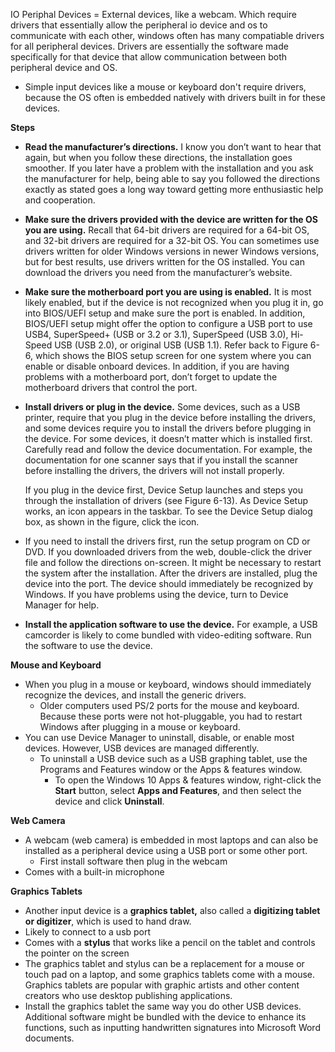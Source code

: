 
IO Periphal Devices = External devices, like a webcam. Which require drivers that essentially allow the peripheral io device and os to communicate with each other, windows often has many compatiable drivers for all peripheral devices. Drivers are essentially the software made specifically for that device that allow communication between both peripheral device and OS.


- Simple input devices like a mouse or keyboard don't require drivers, because the OS often is embedded natively with drivers built in for these devices.

**Steps**

- **Read the manufacturer’s directions.** I know you don’t want to hear that again, but when you follow these directions, the installation goes smoother. If you later have a problem with the installation and you ask the manufacturer for help, being able to say you followed the directions exactly as stated goes a long way toward getting more enthusiastic help and cooperation.
    
- **Make sure the drivers provided with the device are written for the OS you are using.** Recall that 64-bit drivers are required for a 64-bit OS, and 32-bit drivers are required for a 32-bit OS. You can sometimes use drivers written for older Windows versions in newer Windows versions, but for best results, use drivers written for the OS installed. You can download the drivers you need from the manufacturer’s website.
    
- **Make sure the motherboard port you are using is enabled.** It is most likely enabled, but if the device is not recognized when you plug it in, go into BIOS/UEFI setup and make sure the port is enabled. In addition, BIOS/UEFI setup might offer the option to configure a USB port to use USB4, SuperSpeed+ (USB or 3.2 or 3.1), SuperSpeed (USB 3.0), Hi-Speed USB (USB 2.0), or original USB (USB 1.1). Refer back to Figure 6-6, which shows the BIOS setup screen for one system where you can enable or disable onboard devices. In addition, if you are having problems with a motherboard port, don’t forget to update the motherboard drivers that control the port.
    
- **Install drivers or plug in the device.** Some devices, such as a USB printer, require that you plug in the device before installing the drivers, and some devices require you to install the drivers before plugging in the device. For some devices, it doesn’t matter which is installed first. Carefully read and follow the device documentation. For example, the documentation for one scanner says that if you install the scanner before installing the drivers, the drivers will not install properly.
    
    If you plug in the device first, Device Setup launches and steps you through the installation of drivers (see Figure 6-13). As Device Setup works, an icon appears in the taskbar. To see the Device Setup dialog box, as shown in the figure, click the icon.

- If you need to install the drivers first, run the setup program on CD or DVD. If you downloaded drivers from the web, double-click the driver file and follow the directions on-screen. It might be necessary to restart the system after the installation. After the drivers are installed, plug the device into the port. The device should immediately be recognized by Windows. If you have problems using the device, turn to Device Manager for help.
    
- **Install the application software to use the device.** For example, a USB camcorder is likely to come bundled with video-editing software. Run the software to use the device.


**Mouse and Keyboard**

- When you plug in a mouse or keyboard, windows should immediately recognize the devices, and install the generic drivers.
	- Older computers used PS/2 ports for the mouse and keyboard. Because these ports were not hot-pluggable, you had to restart Windows after plugging in a mouse or keyboard.
- You can use Device Manager to uninstall, disable, or enable most devices. However, USB devices are managed differently.
	- To uninstall a USB device such as a USB graphing tablet, use the Programs and Features window or the Apps & features window.
		- To open the Windows 10 Apps & features window, right-click the **Start** button, select **Apps and Features**, and then select the device and click **Uninstall**.


**Web Camera**

- A webcam (web camera) is embedded in most laptops and can also be installed as a peripheral device using a USB port or some other port.
	- First install software then plug in the webcam
- Comes with a built-in microphone

**Graphics Tablets**

- Another input device is a **graphics tablet,** also called a **digitizing tablet or digitizer**, which is used to hand draw.
- Likely to connect to a usb port
- Comes with a **stylus** that works like a pencil on the tablet and controls the pointer on the screen
- The graphics tablet and stylus can be a replacement for a mouse or touch pad on a laptop, and some graphics tablets come with a mouse. Graphics tablets are popular with graphic artists and other content creators who use desktop publishing applications.
- Install the graphics tablet the same way you do other USB devices. Additional software might be bundled with the device to enhance its functions, such as inputting handwritten signatures into Microsoft Word documents.